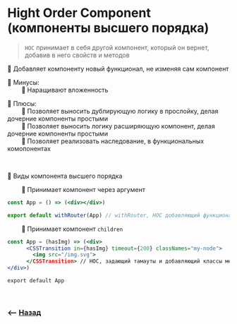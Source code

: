 # Hight Order Component (компоненты высшего порядка)
> `HOC` принимает в себя другой компонент, который он вернет, добавив в него свойств и методов

🔹 Добавляет компоненту новый функционал, не изменяя сам компонент

🔸 Минусы:   
&emsp;&emsp; 🎯 Наращивают вложенность

🔹 Плюсы:   
&emsp;&emsp; 🎯 Позволяет выносить дублирующую логику в прослойку, делая дочерние компоненты простыми  
&emsp;&emsp; 🎯 Позволяет выносить логику расширяющую компонент, делая дочерние компоненты простыми  
&emsp;&emsp; 🎯 Позволяет реализовать наследование, в функциональных комопонентах

<br>

🔹 Виды компонента высшего порядка

&emsp;&emsp; 🎯 Принимает компонент через аргумент
```jsx harmony
const App = () => (<div></div>)

export default withRouter(App) // withRouter, HOC добавляющий функционал роутера, обычным компонентам
```

&emsp;&emsp; 🎯 Принимает компонент `children`
```jsx harmony
const App = (hasImg) => (<div>
      <CSSTransition in={hasImg} timeout={200} classNames="my-node">
        <img src="/img.svg">
      </CSSTransition> // HOC, задающий тамауты и добавляющий классы между жизненными циклами компонента
</div>)

export default App
```

<br>

### ⟵ **<a href="../../readme.md">Назад</a>**